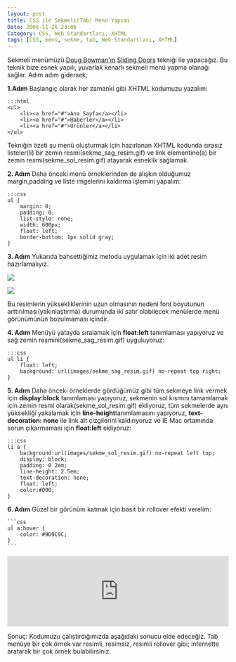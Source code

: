 ```yaml
---
layout: post
title: CSS ile Sekmeli(Tab) Menü Yapımı
Date: 2006-11-26 23:06
Category: CSS, Web Standartları, XHTML
tags: [CSS, menü, sekme, tab, Web Standartları, XHTML]
---
```


Sekmeli menümüzü [Doug Bowman'ın][] [Sliding Doors][] tekniği ile
yapacağız. Bu teknik bize esnek yapılı, yuvarlak kenarlı sekmeli menü
yapma olanağı sağlar. Adım adım gidersek;

**1.Adım** Başlangıç olarak her zamanki gibi XHTML kodumuzu yazalım:

	:::html
	<ul>
		<li><a href="#">Ana Sayfa</a></li>
		<li><a href="#">Haberler</a></li>
		<li><a href="#">Ürünler</a></li>
	</ul>

Tekniğin özeti şu menü oluşturmak için hazırlanan XHTML kodunda sırasız
listeler(li) bir zemin resmi(sekme_sag_resim.gif) ve link
elementine(a) bir zemin resmi(sekme_sol_resim.gif) atayarak esneklik
sağlamak.

**2. Adım** Daha önceki menü örneklerinden de alışkın olduğumuz
margin,padding ve liste imgelerini kaldırma işlemini yapalım:

	:::css
	ul {
	    margin: 0;
	    padding: 0;
	    list-style: none;
	    width: 600px;
	    float: left;
	    border-bottom: 1px solid gray;
	}


**3. Adım** Yukarıda bahsettiğimiz metodu uygulamak için iki adet resim
hazırlamalıyız.

![][100]

![][1]

Bu resimlerin yüksekliklerinin uzun olmasının nedeni font boyutunun
arttırılması(yakınlaştırma) durumunda iki satır olabilecek menülerde
menü görünümünün bozulmaması içindir.

**4. Adım** Menüyü yatayda sıralamak için **float:left** tanımlaması
yapıyoruz ve sağ zemin resmini(sekme_sag_resim.gif) uyguluyoruz:

	:::css
	ul li {
	    float: left;
	    background: url(images/sekme_sag_resim.gif) no-repeat top right;
	}

**5. Adım** Daha önceki örneklerde gördüğümüz gibi tüm sekmeye link
vermek için **display:block** tanımlaması yapıyoruz, sekmenin sol
kısmını tamamlamak için zemin resmi olarak(sekme_sol_resim.gif)
ekliyoruz, tüm sekmelerde aynı yüksekliği yakalamak için
**line-height**tanımlamasını yapıyoruz, **text-decoration: none** ile link
alt çizgilerini kaldırıyoruz ve IE Mac ortamında sorun çıkarmaması için
**float:left** ekliyoruz:

	:::css
	li a {
	    background:url(images/sekme_sol_resim.gif) no-repeat left top;
	    display: block;
	    padding: 0 2em;
	    line-height: 2.5em;
	    text-decoration: none;
	    float: left;
	    color:#000;
	}

**6. Adım** Güzel bir görünüm katmak için basit bir rollover efekti
verelim:

	```css
	ul a:hover {
		color: #9D9C9C;
	}
	```

<iframe height="160" style="width: 100%;" scrolling="no" title="CSS ile Sekmeli(Tab) Menü Yapımı" src="https://codepen.io/fatihhayri/embed/yLybvoq?height=160&theme-id=13521&default-tab=css,result" frameborder="no" allowtransparency="true" allowfullscreen="true">
</iframe>


Sonuç: Kodumuzu çalıştırdığımızda aşağıdaki sonucu elde edeceğiz. Tab
menüye bir çok örnek var resimli, resimsiz, resimli rollover gibi;
internette aratarak bir çok örnek bulabilirsiniz.

  [Doug Bowman'ın]: http://stopdesign.com/
  [Sliding Doors]: http://alistapart.com/articles/slidingdoors/
  [100]: /images/sekme_sol_resim.gif
  [1]: /images/sekme_sag_resim.gif
